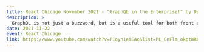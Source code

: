 ```yaml
---
title: React Chicago November 2021 - "GraphQL in the Enterprise!" by Dustin Goodman
description: >
  GraphQL is not just a buzzword, but is a useful tool for both front and backend teams to be able to work more effectively together. We’ll cover GraphQL’s client operations and how to utilize them, how to design your GraphQL API, and developing the server API. We’ll show you tools like GraphiQL, GraphQL Playground, and Apollo for testing and building your APIs. Additionally, you’ll learn best practices to avoid common mistakes when developing your GraphQL API.
date: 2021-11-22
event: React Chicago
link: https://www.youtube.com/watch?v=P1oyn1eiEAc&list=PL_GnFlm_okptWRXF6cu9FxRva--XoxB5g&index=19
---
```

